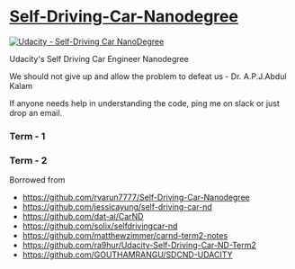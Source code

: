 # [Self-Driving-Car-Nanodegree](https://www.udacity.com/course/self-driving-car-engineer-nanodegree--nd013) 

[![Udacity - Self-Driving Car NanoDegree](https://s3.amazonaws.com/udacity-sdc/github/shield-carnd.svg)](http://www.udacity.com/drive)

Udacity's Self Driving Car Engineer Nanodegree

We should not give up and allow the problem to defeat us - Dr. A.P.J.Abdul Kalam

If anyone needs help in understanding the code, ping me on slack or just drop an email.

### Term - 1



### Term - 2







Borrowed from 
- https://github.com/rvarun7777/Self-Driving-Car-Nanodegree
- https://github.com/jessicayung/self-driving-car-nd
- https://github.com/dat-ai/CarND
- https://github.com/solix/selfdrivingcar-nd
- https://github.com/matthewzimmer/carnd-term2-notes
- https://github.com/ra9hur/Udacity-Self-Driving-Car-ND-Term2
- https://github.com/GOUTHAMRANGU/SDCND-UDACITY
